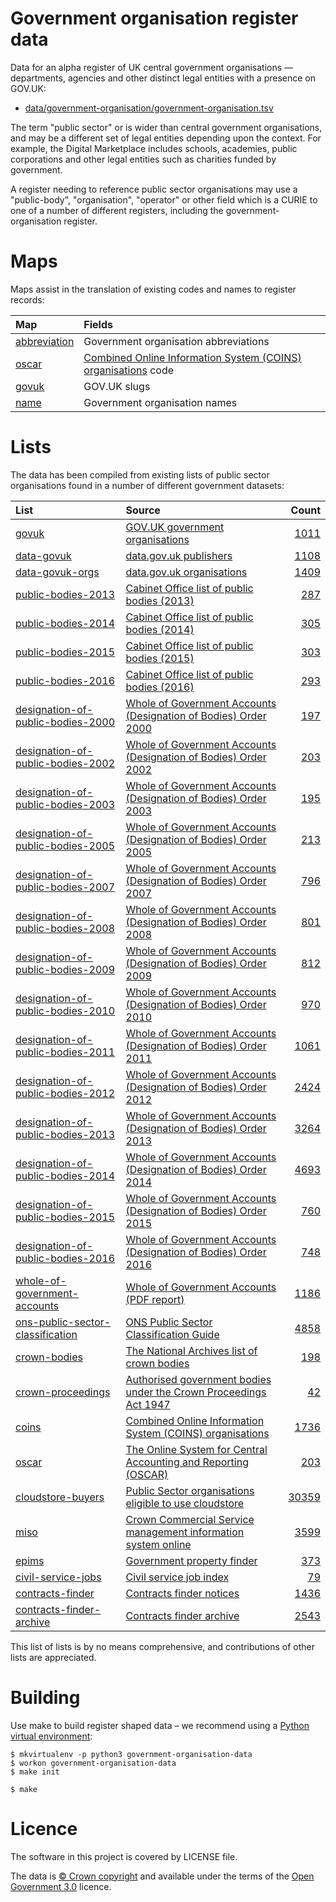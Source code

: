 # Government organisation register data

Data for an alpha register of UK central government organisations — departments, agencies and other distinct legal entities with a presence on GOV.UK:

  * [data/government-organisation/government-organisation.tsv](data/government-organisation/government-organisation.tsv)

The term "public sector" or is wider than central government organisations, and may be a different set of legal entities depending upon the context.
For example, the Digital Marketplace includes schools, academies, public corporations and other legal entities such as charities funded by government.

A register needing to reference public sector organisations may use a "public-body", "organisation", "operator" or other field which is a CURIE to one of a number of different registers, including the government-organisation register.

# Maps

Maps assist in the translation of existing codes and names to register records:

| Map | Fields |
| :---         |    :--- |
| [abbreviation](maps/abbreviation.tsv) |Government organisation abbreviations |
| [oscar](maps/oscar.tsv) |[Combined Online Information System (COINS) organisations](https://www.whatdotheyknow.com/cy/request/list_of_public_bodies_in_the_coi#incoming-69457) code |
| [govuk](maps/govuk.tsv) |GOV.UK slugs |
| [name](maps/name.tsv) |Government organisation names |

# Lists

The data has been compiled from existing lists of public sector organisations found in a number of different government datasets:

| List | Source | Count |
| :---         |    :--- | ---: |
|[govuk](lists/govuk) |[GOV.UK government organisations](https://www.gov.uk/government/organisations)|[1011](lists/govuk/list.tsv)|
|[data-govuk](lists/data-govuk) |[data.gov.uk publishers](https://data.gov.uk/publisher)|[1108](lists/data-govuk/list.tsv)|
|[data-govuk-orgs](lists/data-govuk-orgs) |[data.gov.uk organisations](https://data.gov.uk)|[1409](lists/data-govuk-orgs/list.tsv)|
|[public-bodies-2013](lists/public-bodies-2013) |[Cabinet Office list of public bodies (2013)](https://www.gov.uk/government/publications/public-bodies-2013)|[287](lists/public-bodies-2013/list.tsv)|
|[public-bodies-2014](lists/public-bodies-2014) |[Cabinet Office list of public bodies (2014)](https://www.gov.uk/government/publications/public-bodies-2014)|[305](lists/public-bodies-2014/list.tsv)|
|[public-bodies-2015](lists/public-bodies-2015) |[Cabinet Office list of public bodies (2015)](https://www.gov.uk/government/publications/public-bodies-2015)|[303](lists/public-bodies-2015/list.tsv)|
|[public-bodies-2016](lists/public-bodies-2016) |[Cabinet Office list of public bodies (2016)](https://www.gov.uk/government/publications/public-bodies-2016)|[293](lists/public-bodies-2016/list.tsv)|
|[designation-of-public-bodies-2000](lists/designation-of-public-bodies-2000) |[Whole of Government Accounts (Designation of Bodies) Order 2000](http://www.legislation.gov.uk/uksi/2000/3357/contents/made)|[197](lists/designation-of-public-bodies-2000/list.tsv)|
|[designation-of-public-bodies-2002](lists/designation-of-public-bodies-2002) |[Whole of Government Accounts (Designation of Bodies) Order 2002](http://www.legislation.gov.uk/uksi/2002/454/contents/made)|[203](lists/designation-of-public-bodies-2002/list.tsv)|
|[designation-of-public-bodies-2003](lists/designation-of-public-bodies-2003) |[Whole of Government Accounts (Designation of Bodies) Order 2003](http://www.legislation.gov.uk/uksi/2003/489/contents/made)|[195](lists/designation-of-public-bodies-2003/list.tsv)|
|[designation-of-public-bodies-2005](lists/designation-of-public-bodies-2005) |[Whole of Government Accounts (Designation of Bodies) Order 2005](http://www.legislation.gov.uk/uksi/2005/486/contents/made)|[213](lists/designation-of-public-bodies-2005/list.tsv)|
|[designation-of-public-bodies-2007](lists/designation-of-public-bodies-2007) |[Whole of Government Accounts (Designation of Bodies) Order 2007](http://www.legislation.gov.uk/uksi/2007/1492/contents/made)|[796](lists/designation-of-public-bodies-2007/list.tsv)|
|[designation-of-public-bodies-2008](lists/designation-of-public-bodies-2008) |[Whole of Government Accounts (Designation of Bodies) Order 2008](http://www.legislation.gov.uk/uksi/2008/1440/contents/made)|[801](lists/designation-of-public-bodies-2008/list.tsv)|
|[designation-of-public-bodies-2009](lists/designation-of-public-bodies-2009) |[Whole of Government Accounts (Designation of Bodies) Order 2009](http://www.legislation.gov.uk/uksi/2009/1973/contents/made)|[812](lists/designation-of-public-bodies-2009/list.tsv)|
|[designation-of-public-bodies-2010](lists/designation-of-public-bodies-2010) |[Whole of Government Accounts (Designation of Bodies) Order 2010](http://www.legislation.gov.uk/uksi/2010/1051/made)|[970](lists/designation-of-public-bodies-2010/list.tsv)|
|[designation-of-public-bodies-2011](lists/designation-of-public-bodies-2011) |[Whole of Government Accounts (Designation of Bodies) Order 2011](http://www.legislation.gov.uk/uksi/2011/1268/contents/made)|[1061](lists/designation-of-public-bodies-2011/list.tsv)|
|[designation-of-public-bodies-2012](lists/designation-of-public-bodies-2012) |[Whole of Government Accounts (Designation of Bodies) Order 2012](http://www.legislation.gov.uk/uksi/2012/1803/contents/made)|[2424](lists/designation-of-public-bodies-2012/list.tsv)|
|[designation-of-public-bodies-2013](lists/designation-of-public-bodies-2013) |[Whole of Government Accounts (Designation of Bodies) Order 2013](http://www.legislation.gov.uk/uksi/2013/1796/contents/made)|[3264](lists/designation-of-public-bodies-2013/list.tsv)|
|[designation-of-public-bodies-2014](lists/designation-of-public-bodies-2014) |[Whole of Government Accounts (Designation of Bodies) Order 2014](http://www.legislation.gov.uk/uksi/2014/2234/contents/made)|[4693](lists/designation-of-public-bodies-2014/list.tsv)|
|[designation-of-public-bodies-2015](lists/designation-of-public-bodies-2015) |[Whole of Government Accounts (Designation of Bodies) Order 2015](http://www.legislation.gov.uk/uksi/2015/1655/made)|[760](lists/designation-of-public-bodies-2015/list.tsv)|
|[designation-of-public-bodies-2016](lists/designation-of-public-bodies-2016) |[Whole of Government Accounts (Designation of Bodies) Order 2016](http://www.legislation.gov.uk/uksi/2016/1173/contents/made)|[748](lists/designation-of-public-bodies-2016/list.tsv)|
|[whole-of-government-accounts](lists/whole-of-government-accounts) |[Whole of Government Accounts (PDF report)](https://www.gov.uk/government/collections/whole-of-government-accounts)|[1186](lists/whole-of-government-accounts/list.tsv)|
|[ons-public-sector-classification](lists/ons-public-sector-classification) |[ONS Public Sector Classification Guide](https://www.ons.gov.uk/economy/nationalaccounts/uksectoraccounts/datasets/publicsectorclassificationguide)|[4858](lists/ons-public-sector-classification/list.tsv)|
|[crown-bodies](lists/crown-bodies) |[The National Archives list of crown bodies](http://www.nationalarchives.gov.uk/information-management/re-using-public-sector-information/copyright-and-re-use/uk-crown-bodies/)|[198](lists/crown-bodies/list.tsv)|
|[crown-proceedings](lists/crown-proceedings) |[Authorised government bodies under the Crown Proceedings Act 1947](https://www.gov.uk/government/publications/serve-the-treasury-solicitor-with-legal-proceedings)|[42](lists/crown-proceedings/list.tsv)|
|[coins](lists/coins) |[Combined Online Information System (COINS) organisations](https://www.whatdotheyknow.com/cy/request/list_of_public_bodies_in_the_coi#incoming-69457)|[1736](lists/coins/list.tsv)|
|[oscar](lists/oscar) |[The Online System for Central Accounting and Reporting (OSCAR)](https://www.gov.uk/government/collections/hmt-oscar-publishing-from-the-database)|[203](lists/oscar/list.tsv)|
|[cloudstore-buyers](lists/cloudstore-buyers) |[Public Sector organisations eligible to use cloudstore](https://www.gov.uk/government/publications/public-sector-organisations-eligible-to-use-cloudstore)|[30359](lists/cloudstore-buyers/list.tsv)|
|[miso](lists/miso) |[Crown Commercial Service management information system online](https://www.gov.uk/guidance/current-crown-commercial-service-suppliers-what-you-need-to-know)|[3599](lists/miso/list.tsv)|
|[epims](lists/epims) |[Government property finder](https://www.epims.ogc.gov.uk/government-property-finder/home.aspx)|[373](lists/epims/list.tsv)|
|[civil-service-jobs](lists/civil-service-jobs) |[Civil service job index](https://www.civilservicejobs.service.gov.uk/csr/index.cgi)|[79](lists/civil-service-jobs/list.tsv)|
|[contracts-finder](lists/contracts-finder) |[Contracts finder notices](https://www.contractsfinder.service.gov.uk/Notice/Summary)|[1436](lists/contracts-finder/list.tsv)|
|[contracts-finder-archive](lists/contracts-finder-archive) |[Contracts finder archive](https://data.gov.uk/data/contracts-finder-archive/data-feeds/)|[2543](lists/contracts-finder-archive/list.tsv)|


This list of lists is by no means comprehensive, and contributions of other lists are appreciated.

# Building

Use make to build register shaped data
– we recommend using a [Python virtual environment](http://virtualenvwrapper.readthedocs.org/en/latest/):

    $ mkvirtualenv -p python3 government-organisation-data
    $ workon government-organisation-data
    $ make init

    $ make

# Licence

The software in this project is covered by LICENSE file.

The data is [© Crown copyright](http://www.nationalarchives.gov.uk/information-management/re-using-public-sector-information/copyright-and-re-use/crown-copyright/)
and available under the terms of the [Open Government 3.0](https://www.nationalarchives.gov.uk/doc/open-government-licence/version/3/) licence.
